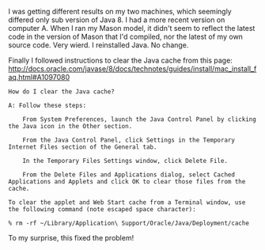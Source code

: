 I was getting different results on my two machines, which seemingly
differed only sub version of Java 8.  I had a more recent version on
computer A.  When I ran my Mason model, it didn't seem to reflect the
latest code in the version of Mason that I'd compiled, nor the latest of
my own source code.  Very wierd.  I reinstalled Java.  No change.

Finally I followed instructions to clear the Java cache
from this page:
http://docs.oracle.com/javase/8/docs/technotes/guides/install/mac_install_faq.html#A1097080


	How do I clear the Java cache?
	
	A: Follow these steps:
	
	    From System Preferences, launch the Java Control Panel by clicking the Java icon in the Other section.
	
	    From the Java Control Panel, click Settings in the Temporary Internet Files section of the General tab.
	
	    In the Temporary Files Settings window, click Delete File.
	
	    From the Delete Files and Applications dialog, select Cached Applications and Applets and click OK to clear those files from the cache.
	
	To clear the applet and Web Start cache from a Terminal window, use the following command (note escaped space character):
	
	% rm -rf ~/Library/Application\ Support/Oracle/Java/Deployment/cache


To my surprise, this fixed the problem!
